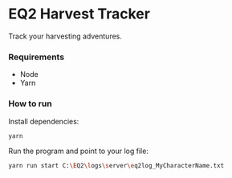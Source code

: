 # EQ2 Harvest Tracker

Track your harvesting adventures.

### Requirements

- Node
- Yarn

### How to run

Install dependencies:

```sh
yarn
```

Run the program and point to your log file:

```sh
yarn run start C:\EQ2\logs\server\eq2log_MyCharacterName.txt
```
